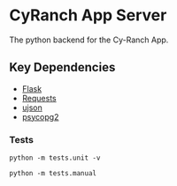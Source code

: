 # CyRanch App Server

The python backend for the Cy-Ranch App.

## Key Dependencies

* [Flask](http://flask.pocoo.org/)
* [Requests](http://docs.python-requests.org/en/master/)
* [ujson](https://pypi.python.org/pypi/ujson)
* [psycopg2](http://initd.org/psycopg/)

### Tests

```shell
python -m tests.unit -v

python -m tests.manual
```